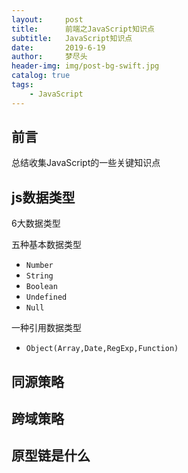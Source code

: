```yaml
---
layout:     post
title:      前端之JavaScript知识点
subtitle:   JavaScript知识点
date:       2019-6-19
author:     梦尽头
header-img: img/post-bg-swift.jpg
catalog: true
tags:
    - JavaScript
---
```

## 前言
总结收集JavaScript的一些关键知识点

## js数据类型
6大数据类型

五种基本数据类型
- `Number`
- `String`
- `Boolean`
- `Undefined`
- `Null`

一种引用数据类型
- `Object(Array,Date,RegExp,Function)`

## 同源策略

## 跨域策略

## 原型链是什么

## 